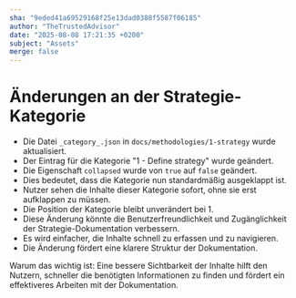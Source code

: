 ```yaml
---
sha: "9eded41a69529168f25e13dad0388f5587f06185"
author: "TheTrustedAdvisor"
date: "2025-08-08 17:21:35 +0200"
subject: "Assets"
merge: false
---
```


# Änderungen an der Strategie-Kategorie

- Die Datei `_category_.json` in `docs/methodologies/1-strategy` wurde aktualisiert.
- Der Eintrag für die Kategorie "1 - Define strategy" wurde geändert.
- Die Eigenschaft `collapsed` wurde von `true` auf `false` geändert.
- Dies bedeutet, dass die Kategorie nun standardmäßig ausgeklappt ist.
- Nutzer sehen die Inhalte dieser Kategorie sofort, ohne sie erst aufklappen zu müssen.
- Die Position der Kategorie bleibt unverändert bei 1.
- Diese Änderung könnte die Benutzerfreundlichkeit und Zugänglichkeit der Strategie-Dokumentation verbessern.
- Es wird einfacher, die Inhalte schnell zu erfassen und zu navigieren.
- Die Änderung fördert eine klarere Struktur der Dokumentation.

Warum das wichtig ist: Eine bessere Sichtbarkeit der Inhalte hilft den Nutzern, schneller die benötigten Informationen zu finden und fördert ein effektiveres Arbeiten mit der Dokumentation.

